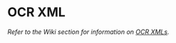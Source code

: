 # OCR XML
*Refer to the Wiki section for information on [OCR XMLs](https://github.com/ComputingSystemInnovations/documents/wiki/OCR-XML-Structure).*

